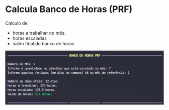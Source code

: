 # Calcula Banco de Horas (PRF)

Cálculo de:
* horas a trabalhar no mês.
* horas escaladas
* saldo final do banco de horas


<p align="center">
  <img src="contador.png">
</p>
